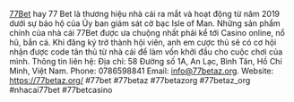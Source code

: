 [77Bet](https://77betaz.org/) hay 77 Bet là thương hiệu nhà cái ra mắt và hoạt động từ năm 2019 dưới sự bảo hộ của Ủy ban giám sát cờ bạc Isle of Man. Những sản phẩm chính của nhà cái 77Bet được ưa chuộng nhất phải kể tới Casino online, nổ hũ, bắn cá. Khi đăng ký trở thành hội viên, anh em cược thủ sẽ có cơ hội nhận được code tân thủ từ nhà cái để làm vốn khởi đầu cho cuộc chơi của mình.
Thông tin liên hệ:
Địa chỉ: 58 Đường số 1A, An Lạc, Bình Tân, Hồ Chí Minh, Việt Nam.
Phone: 0786598841
Email: info@77betaz.org.
Website: https://77betaz.org/
#77bet #77betaz #77betazorg #77betaz_org #nhacai77bet #77betcasino
